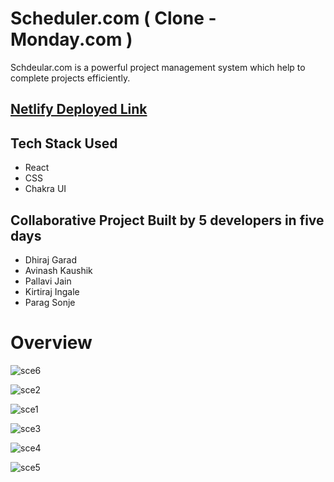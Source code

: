 # Scheduler.com ( Clone - Monday.com )

Schdeular.com is a powerful project management system which help to complete projects efficiently.

## [Netlify Deployed Link](https://schedulermonday.netlify.app/)

## Tech Stack Used

  - React
  - CSS
  - Chakra UI
  
## Collaborative Project Built by 5 developers in five days

 - Dhiraj Garad
 - Avinash Kaushik
 - Pallavi Jain
 - Kirtiraj Ingale
 - Parag Sonje


# Overview

![sce6](https://user-images.githubusercontent.com/106136277/212605251-7e6d8f8c-232b-4eef-8254-17532c0176e6.png)

![sce2](https://user-images.githubusercontent.com/106136277/212605255-5031ec27-7b56-4bae-9887-a5e5136c22e6.png)

![sce1](https://user-images.githubusercontent.com/106136277/212605258-6b47f2e2-856d-40d9-a92b-f5622002b444.png)

![sce3](https://user-images.githubusercontent.com/106136277/212605267-800edaca-9411-4810-b973-0b3a9a042c45.png)

![sce4](https://user-images.githubusercontent.com/106136277/212605273-e84832c8-0887-44ac-853c-0c9a3df6da6d.png)

![sce5](https://user-images.githubusercontent.com/106136277/212605277-d311a3cb-9f1d-46eb-bbb8-28da1ff676ea.png)
